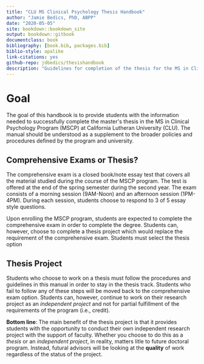 ```yaml
--- 
title: "CLU MS Clinical Psychology Thesis Handbook"
author: "Jamie Bedics, PhD, ABPP"
date: "2020-05-05"
site: bookdown::bookdown_site
output: bookdown::gitbook
documentclass: book
bibliography: [book.bib, packages.bib]
biblio-style: apalike
link-citations: yes
github-repo: jdbedics/thesishandbook
description: "Guidelines for completion of the thesis for the MS in Clinical Psychology Program at CLU."
---
```


# Goal

The goal of this handbook is to provide students with the information needed to successfully complete the master's thesis in the MS in Clinical Psychology Program (MSCP) at California Lutheran University (CLU).  The manual should be understood as a supplement to the broader policies and procedures defined by the program and university. 


## Comprehensive Exams or Thesis?

The comprehensive exam is a closed book/note essay test that covers all the material studied during the course of the MSCP program.  The test is offered at the end of the spring semester during the second year. The exam consists of a morning session (9AM-Noon) and an afternoon session (1PM-4PM).  During each session, students choose to respond to 3 of 5 essay style questions.  

Upon enrolling the MSCP program, students are expected to complete the comprehensive exam in order to complete the degree.  Students can, however, choose to complete a thesis project which would replace the requirement of the comprehensive exam.  Students must select the thesis option  

## Thesis Project

Students who choose to work on a thesis must follow the procedures and guidelines in this manual in order to stay in the thesis track.  Students who fail to follow any of these steps will be moved back to the comprehensive exam option.  Students can, however, continue to work on their research project as an _independent project_ and not for partial fulfillment of the requirements of the program (i.e., credit).

**Bottom line**: The main benefit of the thesis project is that it provides students with the opportunity to conduct their own independent research project with the support of faculty.  Whether you choose to do this as a _thesis_ or an _independent project_, in reality, matters litle to future doctoral program.  Instead, futural advisors will be looking at the **quality** of work regardless of the status of the project. 



